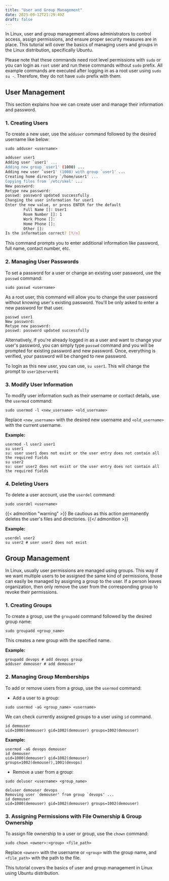 ```yaml
---
title: "User and Group Management"
date: 2023-09-12T21:29:49Z
draft: false
---
```


In Linux, user and group management allows administrators to control access, assign permissions, and ensure proper security measures are in place. This tutorial will cover the basics of managing users and groups in the Linux distribution, specifically Ubuntu.
<!--more-->

Please note that these commands need root level permissions with `sudo` or you can login as `root` user and run these commands without `sudo` prefix. All example commands are executed after logging in as a root user using `sudo su -`. Therefore, they do not have `sudo` prefix with them.

## User Management

This section explains how we can create user and manage their information and password. 

### 1. Creating Users

To create a new user, use the `adduser` command followed by the desired username like below:

```bash{ lineNos=false }
sudo adduser <username>
```

```bash { .show-prompt lineNos=false }
adduser user1
Adding user `user1' ...
Adding new group `user1' (1000) ...
Adding new user `user1' (1000) with group `user1' ...
Creating home directory `/home/user1' ...
Copying files from `/etc/skel' ...
New password: 
Retype new password: 
passwd: password updated successfully
Changing the user information for user1
Enter the new value, or press ENTER for the default
        Full Name []: User1
        Room Number []: 1
        Work Phone []: 
        Home Phone []: 
        Other []: 
Is the information correct? [Y/n] 
```

This command prompts you to enter additional information like password, full name, contact number, etc.

### 2. Managing User Passwords

To set a password for a user or change an existing user password, use the `passwd` command:

```bash{ lineNos=false }
sudo passwd <username>
```

As a root user, this command will allow you to change the user password without knowing user's existing password. You'll be only asked to enter a new password for that user. 

```shell{ .show-prompt lineNos=false }
passwd user1
New password: 
Retype new password: 
passwd: password updated successfully
```

Alternatively, if you're already logged in as a user and want to change your user's password, you can simply type `passwd` command and you will be prompted for existing password and new password. Once, everything is verified, your password will be changed to new password.

To login as this new user, you can use, `su user1`. This will change the prompt to `user1@server01`

### 3. Modify User Information

To modify user information such as their username or contact details, use the `usermod` command:

```bash{ lineNos=false }
sudo usermod -l <new_username> <old_username>
```
Replace `<new_username>` with the desired new username and `<old_username>` with the current username.

**Example:**

```bash{ .show-prompt .show-prompt-even lineNos=false }
usermod -l user2 user1
su user1
su: user user1 does not exist or the user entry does not contain all the required fields
su user2
su: user user2 does not exist or the user entry does not contain all the required fields
```

### 4. Deleting Users

To delete a user account, use the `userdel` command:

```bash{ lineNos=false }
sudo userdel <username>
```

{{< admonition "warning" >}}
Be cautious as this action permanently deletes the user's files and directories.
{{</ admonition >}}

**Example:**

```bash{ .show-prompt-all lineNos=false }
userdel user2
su user2 # user user2 does not exist
```

## Group Management

In Linux, usually user permissions are managed using groups. This way if we want multiple users to be assigned the same kind of permissions, those can easily be managed by assigning a group to the user. If a person leaves organization, then only remove the user from the corresponding group to revoke their permissions.

### 1. Creating Groups

To create a group, use the `groupadd` command followed by the desired group name:

```bash{ lineNos=false }
sudo groupadd <group_name>
```
This creates a new group with the specified name.

**Example:**

```bash{ .show-prompt-all lineNos=false }
groupadd devops # add devops group
adduser demouser # add demouser
```

### 2. Managing Group Memberships

To add or remove users from a group, use the `usermod` command:

- Add a user to a group:
```bash{ lineNos=false }
sudo usermod -aG <group_name> <username>
```

We can check currently assigned groups to a user using `id` command.

```shell{ .show-prompt lineNos=false }
id demouser
uid=1000(demouser) gid=1002(demouser) groups=1002(demouser)
```

**Example:**

```bash{ .show-prompt .show-prompt-even lineNos=false }
usermod -aG devops demouser
id demouser
uid=1000(demouser) gid=1002(demouser) groups=1002(demouser),1001(devops)
```

- Remove a user from a group:
```bash{ lineNos=false }
sudo deluser <username> <group_name>
```

```bash{ .show-prompt-odd lineNos=false }
deluser demouser devops
Removing user `demouser' from group `devops' ...
id demouser
uid=1000(demouser) gid=1002(demouser) groups=1002(demouser)
```


### 3. Assigning Permissions with File Ownership & Group Ownership

To assign file ownership to a user or group, use the `chown` command:

```bash{ .show-prompt lineNos=false }
sudo chown <owner>:<group> <file_path>
```

Replace `<owner>` with the username or `<group>` with the group name, and `<file_path>` with the path to the file.

This tutorial covers the basics of user and group management in Linux using Ubuntu distribution.